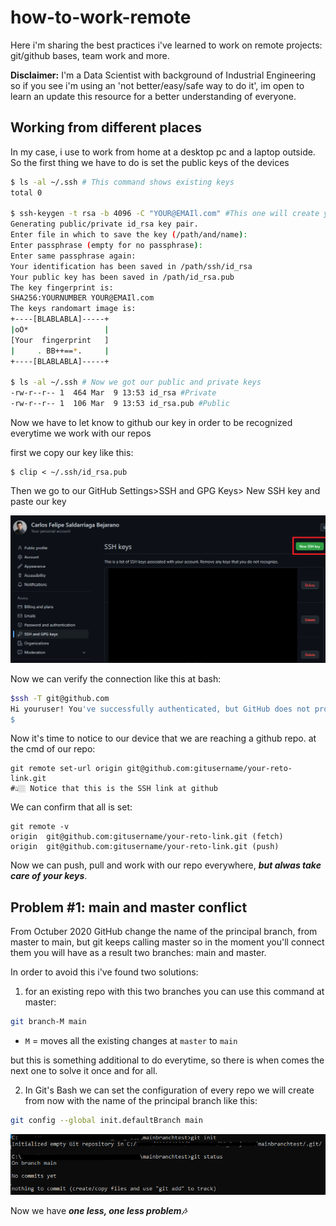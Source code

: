 # how-to-work-remote

Here i'm sharing the best practices i've learned to work on remote projects: git/github bases, team work and more.

**Disclaimer:** I'm a Data Scientist with background of Industrial Engineering so if you see i'm using an 'not better/easy/safe way to do it', im open to learn an update this resource for a better understanding of everyone.

## Working from different places
In my case, i use to work from home at a desktop pc and a laptop outside. So the first thing we have to do is set the public keys of the devices

```bash 
$ ls -al ~/.ssh # This command shows existing keys
total 0

$ ssh-keygen -t rsa -b 4096 -C "YOUR@EMAIl.com" #This one will create you the device's keys
Generating public/private id_rsa key pair.
Enter file in which to save the key (/path/and/name):
Enter passphrase (empty for no passphrase):
Enter same passphrase again:
Your identification has been saved in /path/ssh/id_rsa
Your public key has been saved in /path/id_rsa.pub
The key fingerprint is:
SHA256:YOURNUMBER YOUR@EMAIl.com
The keys randomart image is:
+----[BLABLABLA]-----+
|oO*                 |
[Your  fingerprint   ]
|     . BB++==*.     |
+----[BLABLABLA]-----+

$ ls -al ~/.ssh # Now we got our public and private keys
-rw-r--r-- 1  464 Mar  9 13:53 id_rsa #Private
-rw-r--r-- 1  106 Mar  9 13:53 id_rsa.pub #Public
```

Now we have to let know to github our key in order to be recognized everytime we work with our repos

first we copy our key like this:

```
$ clip < ~/.ssh/id_rsa.pub
```
Then we go to our GitHub Settings>SSH and GPG Keys> New SSH key and paste our key

![SSH and GPC Keys](/images/2.png)

Now we can verify the connection like this at  bash:
```bash
$ssh -T git@github.com                                                         Enter passphrase for key '/c/Users/000281268/.ssh/id_ed25519':
Hi youruser! You've successfully authenticated, but GitHub does not provide shell access.
$
```

Now it's time to notice to our device that we are reaching a github repo. at the cmd of our repo:
```shell
git remote set-url origin git@github.com:gitusername/your-reto-link.git
#👆🏼 Notice that this is the SSH link at github
```
We can confirm that all is set:
```shell
git remote -v
origin  git@github.com:gitusername/your-reto-link.git (fetch)
origin  git@github.com:gitusername/your-reto-link.git (push)
```
Now we can push, pull and work with our repo everywhere, ***but alwas take care of your keys***.


## Problem #1: main and master conflict

From Octuber 2020 GitHub change the name of the principal branch, from master to main, but git keeps calling master so in the moment you'll connect them you will have as a result two branches: main and master.

In order to avoid this i've found two solutions:

1. for an existing repo with this two branches you can use this command at master:

```bash
git branch-M main
```

- `M` = moves all the existing changes at `master` to `main`

but this is something additional to do everytime, so there is when comes the next one to solve it once and for all.

2. In Git's Bash we can set the configuration of every repo we will create from now with the name of the principal branch like this:

```bash
git config --global init.defaultBranch main
```

![Tux, the Linux mascot](/images/1.png)

Now we have ***one less, one less problem🎶*** 